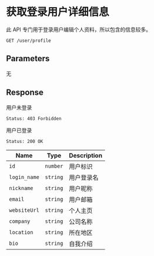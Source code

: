 # 获取登录用户详细信息

此 API 专门用于登录用户编辑个人资料，所以包含的信息较多。

```text
GET /user/profile
```

## Parameters

无

## Response

用户未登录

```text
Status: 403 Forbidden
```

用户已登录

```text
Status: 200 OK
```

| Name         | Type     | Description |
| ------------ | -------- | ----------- |
| `id`         | `number` | 用户标识    |
| `login_name` | `string` | 用户登录名  |
| `nickname`   | `string` | 用户昵称    |
| `email`      | `string` | 用户邮箱    |
| `websiteUrl` | `string` | 个人主页    |
| `company`    | `string` | 公司名称    |
| `location`   | `string` | 所在地区    |
| `bio`        | `string` | 自我介绍    |

